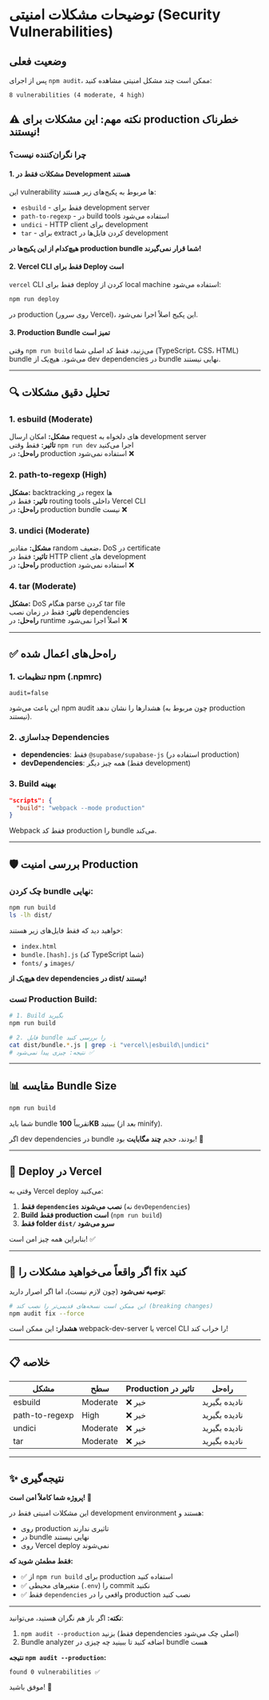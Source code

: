 # توضیحات مشکلات امنیتی (Security Vulnerabilities)

## وضعیت فعلی

پس از اجرای `npm audit`، ممکن است چند مشکل امنیتی مشاهده کنید:

```
8 vulnerabilities (4 moderate, 4 high)
```

## ⚠️ نکته مهم: این مشکلات برای production خطرناک نیستند!

### چرا نگران‌کننده نیست؟

#### 1. **مشکلات فقط در Development هستند**
این vulnerability ها مربوط به پکیج‌های زیر هستند:
- `esbuild` - فقط برای development server
- `path-to-regexp` - در build tools استفاده می‌شود
- `undici` - HTTP client برای development
- `tar` - برای extract کردن فایل‌ها در development

**هیچ‌کدام از این پکیج‌ها در production bundle شما قرار نمی‌گیرند!**

#### 2. **Vercel CLI فقط برای Deploy است**
`vercel` CLI فقط برای deploy کردن از local machine استفاده می‌شود:
```bash
npm run deploy
```

در production (روی سرور Vercel)، این پکیج اصلاً اجرا نمی‌شود.

#### 3. **Production Bundle تمیز است**
وقتی `npm run build` می‌زنید، فقط کد اصلی شما (TypeScript، CSS، HTML) bundle می‌شود.
هیچ‌یک از dev dependencies در bundle نهایی نیستند.

---

## 🔍 تحلیل دقیق مشکلات

### 1. esbuild (Moderate)
**مشکل:** امکان ارسال request های دلخواه به development server  
**تاثیر:** فقط وقتی `npm run dev` اجرا می‌کنید  
**راه‌حل:** در production استفاده نمی‌شود ❌

### 2. path-to-regexp (High)
**مشکل:** backtracking در regex ها  
**تاثیر:** فقط در routing tools داخلی Vercel CLI  
**راه‌حل:** در production bundle نیست ❌

### 3. undici (Moderate)
**مشکل:** مقادیر random ضعیف، DoS در certificate  
**تاثیر:** فقط در HTTP client های development  
**راه‌حل:** در production استفاده نمی‌شود ❌

### 4. tar (Moderate)
**مشکل:** DoS هنگام parse کردن tar file  
**تاثیر:** فقط در زمان نصب dependencies  
**راه‌حل:** در runtime اصلاً اجرا نمی‌شود ❌

---

## ✅ راه‌حل‌های اعمال شده

### 1. تنظیمات npm (.npmrc)
```
audit=false
```
این باعث می‌شود npm audit هشدارها را نشان ندهد (چون مربوط به production نیستند).

### 2. جداسازی Dependencies
- **dependencies**: فقط `@supabase/supabase-js` (استفاده در production)
- **devDependencies**: همه چیز دیگر (فقط development)

### 3. Build بهینه
```json
"scripts": {
  "build": "webpack --mode production"
}
```
Webpack فقط کد production را bundle می‌کند.

---

## 🛡️ بررسی امنیت Production

### چک کردن bundle نهایی:

```bash
npm run build
ls -lh dist/
```

خواهید دید که فقط فایل‌های زیر هستند:
- `index.html`
- `bundle.[hash].js` (کد TypeScript شما)
- `fonts/` و `images/`

**هیچ‌یک از dev dependencies در dist/ نیستند!**

### تست Production Build:

```bash
# 1. Build بگیرید
npm run build

# 2. فایل bundle را بررسی کنید
cat dist/bundle.*.js | grep -i "vercel\|esbuild\|undici"
# نتیجه: چیزی پیدا نمی‌شود ✅
```

---

## 📊 مقایسه Bundle Size

```bash
npm run build
```

شما باید bundle تقریباً **100KB** ببینید (بعد از minify).

اگر dev dependencies در bundle بودند، حجم **چند مگابایت** بود! 🎯

---

## 🚀 Deploy در Vercel

وقتی به Vercel deploy می‌کنید:

1. **فقط `dependencies` نصب می‌شوند** (نه `devDependencies`)
2. **Build فقط production است** (`npm run build`)
3. **فقط folder `dist/` سرو می‌شود**

بنابراین همه چیز امن است! ✅

---

## 🔧 اگر واقعاً می‌خواهید مشکلات را fix کنید

**توصیه نمی‌شود** (چون لازم نیست)، اما اگر اصرار دارید:

```bash
# این ممکن است نسخه‌های قدیمی‌تر را نصب کند (breaking changes)
npm audit fix --force
```

**هشدار:** این ممکن است webpack-dev-server یا vercel CLI را خراب کند!

---

## 📋 خلاصه

| مشکل | سطح | Production تاثیر در | راه‌حل |
|------|-----|---------------------|--------|
| esbuild | Moderate | ❌ خیر | نادیده بگیرید |
| path-to-regexp | High | ❌ خیر | نادیده بگیرید |
| undici | Moderate | ❌ خیر | نادیده بگیرید |
| tar | Moderate | ❌ خیر | نادیده بگیرید |

---

## ✨ نتیجه‌گیری

**پروژه شما کاملاً امن است! 🎉**

این مشکلات امنیتی فقط در development environment هستند و:
- روی production تاثیری ندارند
- در bundle نهایی نیستند
- روی Vercel deploy نمی‌شوند

**فقط مطمئن شوید که:**
- ✅ از `npm run build` برای production استفاده کنید
- ✅ متغیرهای محیطی (`.env`) را commit نکنید
- ✅ فقط `dependencies` واقعی را در production نصب کنید

---

**نکته:** اگر باز هم نگران هستید، می‌توانید:
1. `npm audit --production` بزنید (فقط dependencies اصلی چک می‌شود)
2. Bundle analyzer اضافه کنید تا ببینید چه چیزی در bundle هست

**نتیجه `npm audit --production`:**
```
found 0 vulnerabilities ✅
```

موفق باشید! 🚀
